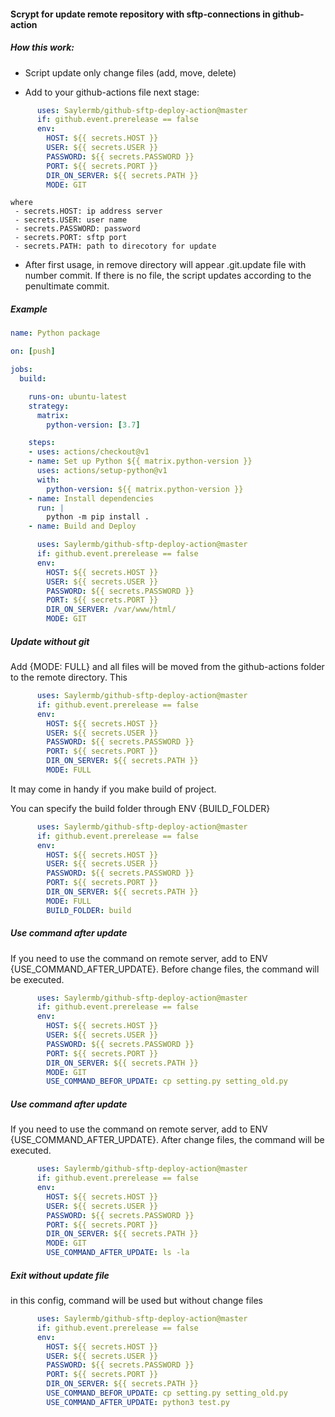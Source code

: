#### Scrypt for update remote repository with sftp-connections in github-action


##### How this work:
- Script update only change files (add, move, delete)

- Add to your github-actions file next stage:
```yaml
      uses: Saylermb/github-sftp-deploy-action@master
      if: github.event.prerelease == false
      env:
        HOST: ${{ secrets.HOST }}
        USER: ${{ secrets.USER }}
        PASSWORD: ${{ secrets.PASSWORD }}
        PORT: ${{ secrets.PORT }}
        DIR_ON_SERVER: ${{ secrets.PATH }}
        MODE: GIT
```
    where
     - secrets.HOST: ip address server
     - secrets.USER: user name
     - secrets.PASSWORD: password
     - secrets.PORT: sftp port
     - secrets.PATH: path to direcotory for update
    
- After first usage, in remove directory will appear .git.update file with number commit. 
If there is no file, the script updates according to the penultimate commit.


##### Example

```yaml
name: Python package

on: [push]

jobs:
  build:

    runs-on: ubuntu-latest
    strategy:
      matrix:
        python-version: [3.7]

    steps:
    - uses: actions/checkout@v1
    - name: Set up Python ${{ matrix.python-version }}
      uses: actions/setup-python@v1
      with:
        python-version: ${{ matrix.python-version }}
    - name: Install dependencies
      run: |
        python -m pip install .
    - name: Build and Deploy 

      uses: Saylermb/github-sftp-deploy-action@master
      if: github.event.prerelease == false
      env:
        HOST: ${{ secrets.HOST }}
        USER: ${{ secrets.USER }}
        PASSWORD: ${{ secrets.PASSWORD }}
        PORT: ${{ secrets.PORT }}
        DIR_ON_SERVER: /var/www/html/
        MODE: GIT
```
##### Update without git

Add {MODE: FULL} and all files will be moved from the github-actions folder to the remote directory. This 

```yaml
      uses: Saylermb/github-sftp-deploy-action@master
      if: github.event.prerelease == false
      env:
        HOST: ${{ secrets.HOST }}
        USER: ${{ secrets.USER }}
        PASSWORD: ${{ secrets.PASSWORD }}
        PORT: ${{ secrets.PORT }}
        DIR_ON_SERVER: ${{ secrets.PATH }}
        MODE: FULL
```

It may come in handy if you make build of project.

You can specify the build folder through ENV {BUILD_FOLDER}

```yaml
      uses: Saylermb/github-sftp-deploy-action@master
      if: github.event.prerelease == false
      env:
        HOST: ${{ secrets.HOST }}
        USER: ${{ secrets.USER }}
        PASSWORD: ${{ secrets.PASSWORD }}
        PORT: ${{ secrets.PORT }}
        DIR_ON_SERVER: ${{ secrets.PATH }}
        MODE: FULL
        BUILD_FOLDER: build
```

##### Use command after update

If you need to use the command on remote server, add to ENV {USE_COMMAND_AFTER_UPDATE}. Before change files, the command will be executed.

```yaml
      uses: Saylermb/github-sftp-deploy-action@master
      if: github.event.prerelease == false
      env:
        HOST: ${{ secrets.HOST }}
        USER: ${{ secrets.USER }}
        PASSWORD: ${{ secrets.PASSWORD }}
        PORT: ${{ secrets.PORT }}
        DIR_ON_SERVER: ${{ secrets.PATH }}
        MODE: GIT
        USE_COMMAND_BEFOR_UPDATE: cp setting.py setting_old.py
```

##### Use command after update

If you need to use the command on remote server, add to ENV {USE_COMMAND_AFTER_UPDATE}. After change files, the command will be executed.

```yaml
      uses: Saylermb/github-sftp-deploy-action@master
      if: github.event.prerelease == false
      env:
        HOST: ${{ secrets.HOST }}
        USER: ${{ secrets.USER }}
        PASSWORD: ${{ secrets.PASSWORD }}
        PORT: ${{ secrets.PORT }}
        DIR_ON_SERVER: ${{ secrets.PATH }}
        MODE: GIT
        USE_COMMAND_AFTER_UPDATE: ls -la
```


##### Exit without update file

in this config, command will be used but without change files

```yaml
      uses: Saylermb/github-sftp-deploy-action@master
      if: github.event.prerelease == false
      env:
        HOST: ${{ secrets.HOST }}
        USER: ${{ secrets.USER }}
        PASSWORD: ${{ secrets.PASSWORD }}
        PORT: ${{ secrets.PORT }}
        DIR_ON_SERVER: ${{ secrets.PATH }}
        USE_COMMAND_BEFOR_UPDATE: cp setting.py setting_old.py
        USE_COMMAND_AFTER_UPDATE: python3 test.py
```
